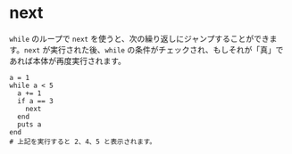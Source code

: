 # next

`while` のループで `next` を使うと、次の繰り返しにジャンプすることができます。`next` が実行された後、`while` の条件がチェックされ、もしそれが「真」であれば本体が再度実行されます。

```crystal
a = 1
while a < 5
  a += 1
  if a == 3
    next
  end
  puts a
end
# 上記を実行すると 2、4、5 と表示されます。
```
